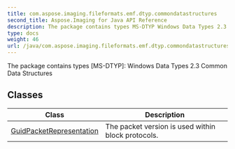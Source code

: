 ```yaml
---
title: com.aspose.imaging.fileformats.emf.dtyp.commondatastructures
second_title: Aspose.Imaging for Java API Reference
description: The package contains types MS-DTYP Windows Data Types 2.3 Common Data Structures
type: docs
weight: 46
url: /java/com.aspose.imaging.fileformats.emf.dtyp.commondatastructures/
---
```


The package contains types [MS-DTYP]: Windows Data Types 2.3 Common Data Structures


## Classes

| Class | Description |
| --- | --- |
| [GuidPacketRepresentation](../com.aspose.imaging.fileformats.emf.dtyp.commondatastructures/guidpacketrepresentation) | The packet version is used within block protocols. |
